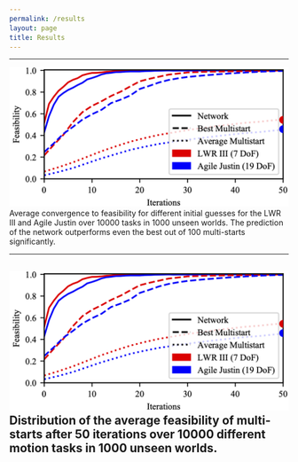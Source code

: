 ```yaml
---
permalink: /results
layout: page
title: Results
---
```


---
![results_iterations](../assets/imgs/results_iterations.png)
Average convergence to feasibility for different initial guesses for the LWR III and Agile Justin over 10000 tasks in 1000 unseen worlds. The prediction of the network outperforms even the best out of 100 multi-starts significantly.

---
![results_iterations](../assets/imgs/results_iterations.png)
Distribution of the average feasibility of multi-starts after 50 iterations over 10000 different motion tasks in 1000 unseen worlds.
---


